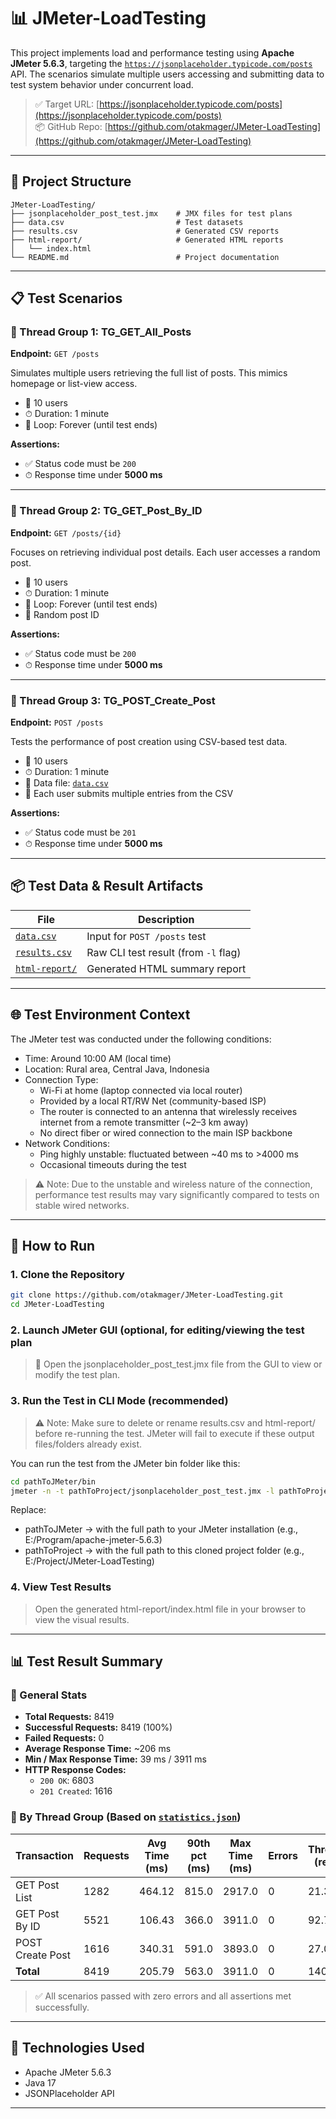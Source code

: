 # 📊 JMeter-LoadTesting

This project implements load and performance testing using **Apache JMeter 5.6.3**, targeting the [`https://jsonplaceholder.typicode.com/posts`](https://jsonplaceholder.typicode.com/posts) API. The scenarios simulate multiple users accessing and submitting data to test system behavior under concurrent load.

> ✅ Target URL: [https://jsonplaceholder.typicode.com/posts](https://jsonplaceholder.typicode.com/posts)  
> 📦 GitHub Repo: [https://github.com/otakmager/JMeter-LoadTesting](https://github.com/otakmager/JMeter-LoadTesting)

---

## 🧱 Project Structure

```
JMeter-LoadTesting/
├── jsonplaceholder_post_test.jmx    # JMX files for test plans
├── data.csv                         # Test datasets
├── results.csv                      # Generated CSV reports
├── html-report/                     # Generated HTML reports
│   └── index.html
└── README.md                        # Project documentation
```

---

## 📋 Test Scenarios

### 🧵 Thread Group 1: TG_GET_All_Posts

**Endpoint:** `GET /posts`

Simulates multiple users retrieving the full list of posts. This mimics homepage or list-view access.

- 👥 10 users
- ⏱ Duration: 1 minute
- 🔁 Loop: Forever (until test ends)

**Assertions:**
- ✅ Status code must be `200`
- ⏱ Response time under **5000 ms**

---

### 🧵 Thread Group 2: TG_GET_Post_By_ID

**Endpoint:** `GET /posts/{id}`

Focuses on retrieving individual post details. Each user accesses a random post.

- 👥 10 users
- ⏱ Duration: 1 minute
- 🔁 Loop: Forever (until test ends)
- 🎲 Random post ID

**Assertions:**
- ✅ Status code must be `200`
- ⏱ Response time under **5000 ms**

---

### 🧵 Thread Group 3: TG_POST_Create_Post

**Endpoint:** `POST /posts`

Tests the performance of post creation using CSV-based test data.

- 👥 10 users
- ⏱ Duration: 1 minute
- 📄 Data file: [`data.csv`](https://github.com/otakmager/JMeter-LoadTesting/blob/main/data.csv)
- 🔁 Each user submits multiple entries from the CSV

**Assertions:**
- ✅ Status code must be `201`
- ⏱ Response time under **5000 ms**

---

## 📦 Test Data & Result Artifacts

| File | Description |
|------|-------------|
| [`data.csv`](https://github.com/otakmager/JMeter-LoadTesting/blob/main/data.csv) | Input for `POST /posts` test |
| [`results.csv`](https://github.com/otakmager/JMeter-LoadTesting/blob/main/results.csv) | Raw CLI test result (from `-l` flag) |
| [`html-report/`](https://github.com/otakmager/JMeter-LoadTesting/tree/main/html-report) | Generated HTML summary report |

---

## 🌐 Test Environment Context

The JMeter test was conducted under the following conditions:

- Time: Around 10:00 AM (local time)
- Location: Rural area, Central Java, Indonesia
- Connection Type:
  - Wi-Fi at home (laptop connected via local router)
  - Provided by a local RT/RW Net (community-based ISP)
  - The router is connected to an antenna that wirelessly receives internet from a remote transmitter (~2–3 km away)
  - No direct fiber or wired connection to the main ISP backbone
- Network Conditions:
  - Ping highly unstable: fluctuated between ~40 ms to >4000 ms
  - Occasional timeouts during the test

> ⚠️ Note: Due to the unstable and wireless nature of the connection, performance test results may vary significantly compared to tests on stable wired networks.

---

## 🚀 How to Run

### 1. Clone the Repository

```bash
git clone https://github.com/otakmager/JMeter-LoadTesting.git
cd JMeter-LoadTesting
```

### 2. Launch JMeter GUI (optional, for editing/viewing the test plan

> 📂 Open the jsonplaceholder_post_test.jmx file from the GUI to view or modify the test plan.

### 3. Run the Test in CLI Mode (recommended)

> ⚠️ Note: Make sure to delete or rename results.csv and html-report/ before re-running the test.
JMeter will fail to execute if these output files/folders already exist.

You can run the test from the JMeter bin folder like this:
```bash
cd pathToJMeter/bin
jmeter -n -t pathToProject/jsonplaceholder_post_test.jmx -l pathToProject/result.csv -e -o pathToProject/html-report
```

Replace:
- pathToJMeter → with the full path to your JMeter installation (e.g., E:/Program/apache-jmeter-5.6.3)
- pathToProject → with the full path to this cloned project folder (e.g., E:/Project/JMeter-LoadTesting)

### 4. View Test Results
> Open the generated html-report/index.html file in your browser to view the visual results.

---

## 📊 Test Result Summary

### 🔹 General Stats

- **Total Requests:** 8419
- **Successful Requests:** 8419 (100%)
- **Failed Requests:** 0
- **Average Response Time:** ~206 ms
- **Min / Max Response Time:** 39 ms / 3911 ms
- **HTTP Response Codes:**
  - `200 OK`: 6803
  - `201 Created`: 1616

### 🔹 By Thread Group (Based on [`statistics.json`](https://github.com/otakmager/JMeter-LoadTesting/blob/main/html-report/statistics.json))

| Transaction        | Requests | Avg Time (ms) | 90th pct (ms) | Max Time (ms) | Errors | Throughput (req/sec) |
|--------------------|----------|----------------|----------------|---------------|--------|-----------------------|
| GET Post List      | 1282     | 464.12         | 815.0          | 2917.0        | 0      | 21.34                 |
| GET Post By ID     | 5521     | 106.43         | 366.0          | 3911.0        | 0      | 92.75                 |
| POST Create Post   | 1616     | 340.31         | 591.0          | 3893.0        | 0      | 27.07                 |
| **Total**          | 8419     | 205.79         | 563.0          | 3911.0        | 0      | 140.17                |

> ✅ All scenarios passed with zero errors and all assertions met successfully.

---

## 🔧 Technologies Used

- Apache JMeter 5.6.3
- Java 17
- JSONPlaceholder API

---
